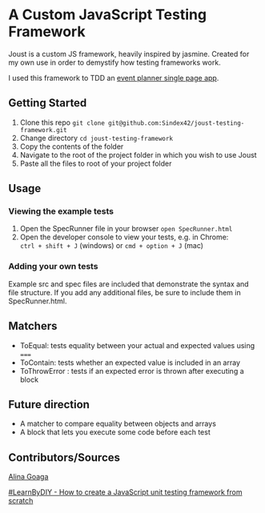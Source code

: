 # A Custom JavaScript Testing Framework

Joust is a custom JS framework, heavily inspired by jasmine. Created for my own use in order to demystify how testing frameworks work.

I used this framework to TDD an [event planner single page app](https://github.com/Sindex42/event-planner-js).


## Getting Started

1. Clone this repo `git clone git@github.com:Sindex42/joust-testing-framework.git`
2. Change directory `cd joust-testing-framework`
3. Copy the contents of the folder
4. Navigate to the root of the project folder in which you wish to use Joust
5. Paste all the files to root of your project folder


## Usage

### Viewing the example tests

1. Open the SpecRunner file in your browser `open SpecRunner.html`
2. Open the developer console to view your tests, e.g. in Chrome:  
  `ctrl + shift + J` (windows) or
 `cmd + option + J` (mac)

### Adding your own tests

Example src and spec files are included that demonstrate the syntax and file structure. If you add any additional files, be sure to include them in SpecRunner.html.

## Matchers

* ToEqual: tests equality between your actual and expected values using `===`
* ToContain: tests whether an expected value is included in an array
* ToThrowError : tests if an expected error is thrown after executing a block

## Future direction

* A matcher to compare equality between objects and arrays
* A block that lets you execute some code before each test


## Contributors/Sources

[Alina Goaga](https://github.com/AlinaGoaga)

[#LearnByDIY - How to create a JavaScript unit testing framework from scratch](https://medium.freecodecamp.org/learnbydiy-how-to-create-a-javascript-unit-testing-framework-from-scratch-c94e0ba1c57a)
